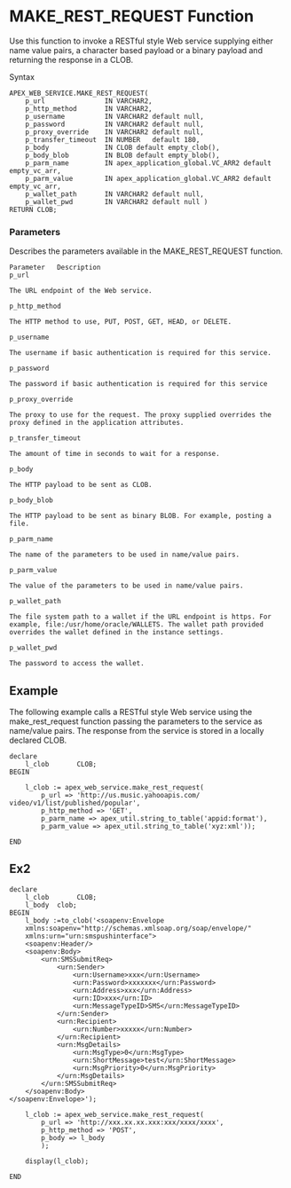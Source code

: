 
# MAKE_REST_REQUEST Function
Use this function to invoke a RESTful style Web service supplying either name value pairs, a character based payload or a binary payload and returning the response in a CLOB.

Syntax
```
APEX_WEB_SERVICE.MAKE_REST_REQUEST(
    p_url               IN VARCHAR2,
    p_http_method       IN VARCHAR2,
    p_username          IN VARCHAR2 default null,
    p_password          IN VARCHAR2 default null,
    p_proxy_override    IN VARCHAR2 default null,
    p_transfer_timeout  IN NUMBER   default 180,
    p_body              IN CLOB default empty_clob(),
    p_body_blob         IN BLOB default empty_blob(),
    p_parm_name         IN apex_application_global.VC_ARR2 default empty_vc_arr,
    p_parm_value        IN apex_application_global.VC_ARR2 default empty_vc_arr,
    p_wallet_path       IN VARCHAR2 default null,
    p_wallet_pwd        IN VARCHAR2 default null ) 
RETURN CLOB;
```
### Parameters
Describes the parameters available in the MAKE_REST_REQUEST function.
```
Parameter	Description
p_url

The URL endpoint of the Web service.

p_http_method

The HTTP method to use, PUT, POST, GET, HEAD, or DELETE.

p_username

The username if basic authentication is required for this service.

p_password

The password if basic authentication is required for this service

p_proxy_override

The proxy to use for the request. The proxy supplied overrides the proxy defined in the application attributes.

p_transfer_timeout

The amount of time in seconds to wait for a response.

p_body

The HTTP payload to be sent as CLOB.

p_body_blob

The HTTP payload to be sent as binary BLOB. For example, posting a file.

p_parm_name

The name of the parameters to be used in name/value pairs.

p_parm_value

The value of the parameters to be used in name/value pairs.

p_wallet_path

The file system path to a wallet if the URL endpoint is https. For example, file:/usr/home/oracle/WALLETS. The wallet path provided overrides the wallet defined in the instance settings.

p_wallet_pwd

The password to access the wallet.
```

## Example

The following example calls a RESTful style Web service using the make_rest_request function passing the parameters to the service as name/value pairs. The response from the service is stored in a locally declared CLOB.
```
declare
    l_clob       CLOB;
BEGIN
 
    l_clob := apex_web_service.make_rest_request(
        p_url => 'http://us.music.yahooapis.com/ video/v1/list/published/popular',
        p_http_method => 'GET',
        p_parm_name => apex_util.string_to_table('appid:format'),
        p_parm_value => apex_util.string_to_table('xyz:xml'));
 
END
```
## Ex2
```
declare
    l_clob       CLOB;
    l_body  clob;
BEGIN
    l_body :=to_clob('<soapenv:Envelope
    xmlns:soapenv="http://schemas.xmlsoap.org/soap/envelope/"
    xmlns:urn="urn:smspushinterface">
    <soapenv:Header/>
    <soapenv:Body>
        <urn:SMSSubmitReq>
            <urn:Sender>
                <urn:Username>xxx</urn:Username>
                <urn:Password>xxxxxxx</urn:Password>
                <urn:Address>xxx</urn:Address>
                <urn:ID>xxx</urn:ID>
                <urn:MessageTypeID>SMS</urn:MessageTypeID>
            </urn:Sender>
            <urn:Recipient>
                <urn:Number>xxxxx</urn:Number>
            </urn:Recipient>
            <urn:MsgDetails>
                <urn:MsgType>0</urn:MsgType>
                <urn:ShortMessage>test</urn:ShortMessage>
                <urn:MsgPriority>0</urn:MsgPriority>
            </urn:MsgDetails>
        </urn:SMSSubmitReq>
    </soapenv:Body>
</soapenv:Envelope>');
 
    l_clob := apex_web_service.make_rest_request(
        p_url => 'http://xxx.xx.xx.xxx:xxx/xxxx/xxxx',
        p_http_method => 'POST',
        p_body => l_body
        );

    display(l_clob);
 
END
```
